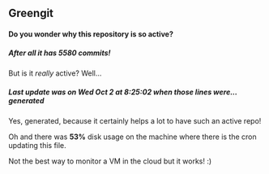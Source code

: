## Greengit

#### Do you wonder why this repository is so active?

##### After all it has 5580 commits!

But is it *really* active? Well...

##### Last update was on Wed Oct 2 at 8:25:02 when those lines were... generated

Yes, generated, because it certainly helps a lot to have such an active repo!

Oh and there was **53%** disk usage on the machine
where there is the cron updating this file.

Not the best way to monitor a VM in the cloud but it works! :)
